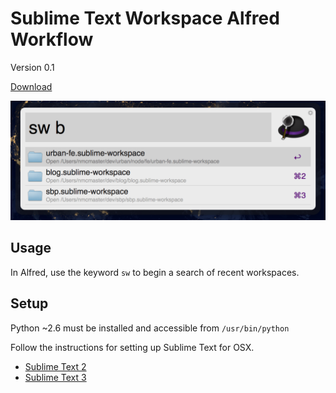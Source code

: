 Sublime Text Workspace Alfred Workflow
======
Version 0.1

[Download](https://github.com/natemcmaster/alfred-sublime-text-workspace/raw/master/dist/sublime-text-workspace.alfredworkflow)

![Screenshot](https://github.com/natemcmaster/alfred-sublime-text-workspace/raw/master/assets/screenshot.png)

## Usage
In Alfred, use the keyword `sw` to begin a search of recent workspaces.

## Setup
Python ~2.6 must be installed and accessible from `/usr/bin/python`

Follow the instructions for setting up Sublime Text for OSX.
 * [Sublime Text 2](https://www.sublimetext.com/docs/2/osx_command_line.html)
 * [Sublime Text 3](https://www.sublimetext.com/docs/3/osx_command_line.html)

